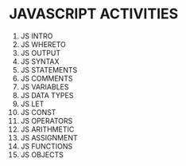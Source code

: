 # JAVASCRIPT ACTIVITIES

1. JS INTRO
2. JS WHERETO
3. JS OUTPUT
4. JS SYNTAX
5. JS STATEMENTS
6. JS COMMENTS
7. JS VARIABLES
8. JS DATA TYPES
9. JS LET
10. JS CONST
11. JS OPERATORS
12. JS ARITHMETIC
13. JS ASSIGNMENT   
14. JS FUNCTIONS
15. JS OBJECTS